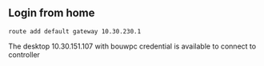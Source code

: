 ## Login from home
```
route add default gateway 10.30.230.1
```

The desktop 10.30.151.107 with bouwpc credential is available to connect to controller